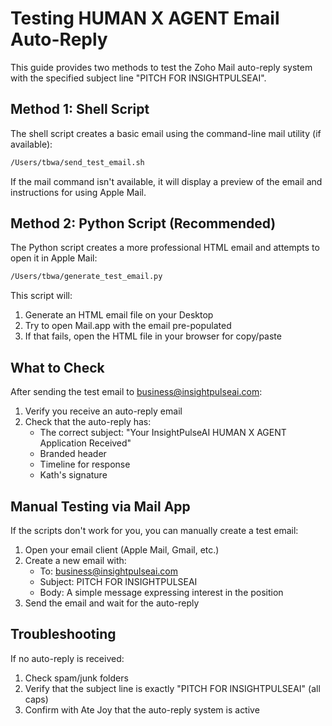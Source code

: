 # Testing HUMAN X AGENT Email Auto-Reply

This guide provides two methods to test the Zoho Mail auto-reply system with the specified subject line "PITCH FOR INSIGHTPULSEAI".

## Method 1: Shell Script

The shell script creates a basic email using the command-line mail utility (if available):

```bash
/Users/tbwa/send_test_email.sh
```

If the mail command isn't available, it will display a preview of the email and instructions for using Apple Mail.

## Method 2: Python Script (Recommended)

The Python script creates a more professional HTML email and attempts to open it in Apple Mail:

```bash
/Users/tbwa/generate_test_email.py
```

This script will:
1. Generate an HTML email file on your Desktop
2. Try to open Mail.app with the email pre-populated
3. If that fails, open the HTML file in your browser for copy/paste

## What to Check

After sending the test email to business@insightpulseai.com:

1. Verify you receive an auto-reply email
2. Check that the auto-reply has:
   - The correct subject: "Your InsightPulseAI HUMAN X AGENT Application Received"
   - Branded header
   - Timeline for response
   - Kath's signature

## Manual Testing via Mail App

If the scripts don't work for you, you can manually create a test email:

1. Open your email client (Apple Mail, Gmail, etc.)
2. Create a new email with:
   - To: business@insightpulseai.com
   - Subject: PITCH FOR INSIGHTPULSEAI
   - Body: A simple message expressing interest in the position
3. Send the email and wait for the auto-reply

## Troubleshooting

If no auto-reply is received:
1. Check spam/junk folders
2. Verify that the subject line is exactly "PITCH FOR INSIGHTPULSEAI" (all caps)
3. Confirm with Ate Joy that the auto-reply system is active